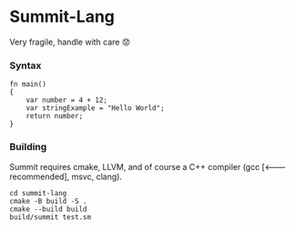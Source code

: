 # Summit-Lang
Very fragile, handle with care :worried:

### Syntax
```
fn main()
{
    var number = 4 + 12;
    var stringExample = "Hello World";
    return number;
}
```
### Building
Summit requires cmake, LLVM, and of course a C++ compiler (gcc [<--- recommended], msvc, clang).
```
cd summit-lang
cmake -B build -S .
cmake --build build
build/summit test.sm
```
